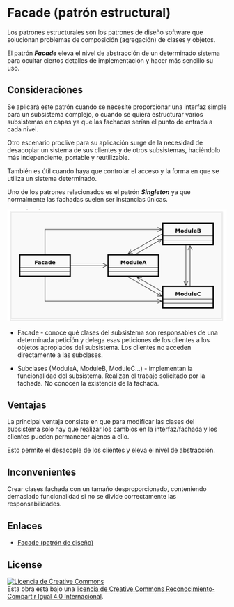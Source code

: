 # Facade (patrón estructural)

Los patrones estructurales son los patrones de diseño software que solucionan problemas de composición (agregación) de clases y objetos.

El patrón ***Facade*** eleva el nivel de abstracción de un determinado sistema para ocultar ciertos detalles de implementación y hacer más sencillo su uso.

## Consideraciones

Se aplicará este patrón cuando se necesite proporcionar una interfaz simple para un subsistema complejo, o cuando se quiera estructurar varios subsistemas en capas ya que las fachadas serían el punto de entrada a cada nivel.

Otro escenario proclive para su aplicación surge de la necesidad de desacoplar un sistema de sus clientes y de otros subsistemas, haciéndolo más independiente, portable y reutilizable.

También es útil cuando haya que controlar el acceso y la forma en que se utiliza un sistema determinado.

Uno de los patrones relacionados es el patrón ***Singleton*** ya que normalmente las fachadas suelen ser instancias únicas.

![Facade](example/imgs/Facade.png)

* Facade - conoce qué clases del subsistema son responsables de una determinada peticíón y delega esas peticiones de los clientes a los objetos apropiados del subsistema. Los clientes no acceden directamente a las subclases.

* Subclases (ModuleA, ModuleB, ModuleC...) - implementan la funcionalidad del subsistema. Realizan el trabajo solicitado por la fachada. No conocen la existencia de la fachada.

## Ventajas

La principal ventaja consiste en que para modificar las clases del subsistema sólo hay que realizar los cambios en la interfaz/fachada y los clientes pueden permanecer ajenos a ello.

Esto permite el desacople de los clientes y eleva el nivel de abstracción.

## Inconvenientes

Crear clases fachada con un tamaño desproporcionado, conteniendo demasiado funcionalidad si no se divide correctamente las responsabilidades.

## Enlaces

* [Facade (patrón de diseño)](https://es.wikipedia.org/wiki/Facade_%28patr%C3%B3n_de_dise%C3%B1o%29)

## License

[![Licencia de Creative Commons](https://i.creativecommons.org/l/by-sa/4.0/80x15.png)](http://creativecommons.org/licenses/by-sa/4.0/)  
Esta obra está bajo una [licencia de Creative Commons Reconocimiento-Compartir Igual 4.0 Internacional](http://creativecommons.org/licenses/by-sa/4.0/).
